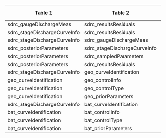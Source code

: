 |Table 1|Table 2|Join by field table 1|Join by field table 2|
|----------------------------|-------------------------------------------------------------------------------|------------|------------|
|sdrc_gaugeDischargeMeas|sdrc_resultsResiduals|gaugeEventID|gaugeEventID|
|sdrc_stageDischargeCurveInfo|sdrc_resultsResiduals|allEventID|gaugeEventID|
|sdrc_stageDischargeCurveInfo|sdrc_gaugeDischargeMeas|allEventID|gaugeEventID|
|sdrc_posteriorParameters|sdrc_stageDischargeCurveInfo|curveID|curveID|
|sdrc_posteriorParameters|sdrc_sampledParameters|curveID|curveID|
|sdrc_posteriorParameters|sdrc_resultsResiduals|curveID|curveID|
|sdrc_stageDischargeCurveInfo|geo_curveIdentification|curveID|curveID|
|geo_curveIdentification|geo_controlInfo|controlSurveyEndDateTime|endDate|
|geo_curveIdentification|geo_controlType|controlSurveyEndDateTime|endDate|
|geo_curveIdentification|geo_priorParameters|controlSurveyEndDateTime|endDate|
|sdrc_stageDischargeCurveInfo|bat_curveIdentification|curveID|curveID|
|bat_curveIdentification|bat_controlInfo|controlSurveyEndDateTime|endDate|
|bat_curveIdentification|bat_controlType|controlSurveyEndDateTime|endDate|
|bat_curveIdentification|bat_priorParameters|controlSurveyEndDateTime|endDate|